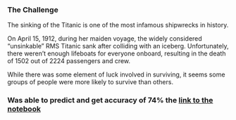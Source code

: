 <h3>The Challenge</h3>
The sinking of the Titanic is one of the most infamous shipwrecks in history.

On April 15, 1912, during her maiden voyage, the widely considered “unsinkable” RMS Titanic sank after colliding with an iceberg. Unfortunately, there weren’t enough lifeboats for everyone onboard, resulting in the death of 1502 out of 2224 passengers and crew.

While there was some element of luck involved in surviving, it seems some groups of people were more likely to survive than others.

<h3>Was able to predict and get accuracy of 74% the <a href="https://github.com/parinith/Titanic-Machine-Learning-from-Disaster/blob/master/Titanic.ipynb">link to the notebook</a></h3>

